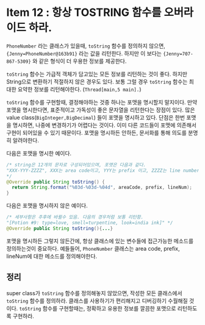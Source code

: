 # Item 12 : 항상 TOSTRING 함수를 오버라이드 하라.

```PhoneNumber``` 라는 클래스가 있을때, ```toString``` 함수를 정의하지 않으면, ```{Jenny=PhoneNumber@163b91}``` 라는 값을 리턴한다. 하지만 이 보다는 ```{Jenny=707-867-5309}``` 와 같은 형식이 더 우용한 정보를 제공한다. 

```toString``` 함수는 가급적 객체가 담고있는 모든 정보를 리턴하는 것이 좋다. 하지만 String으로 변환하기 적절하지 않은 경우도 있다. 보통 그럴 경우 ```toString``` 함수는 최대한 요약한 정보를 리턴해야한다. (```Thread[main,5 main].```)

```toString``` 함수를 구현할때, 결정해야하는 것중 하나는 포맷을 명시할지 말지이다. 만약 포맷을 명시한다면, 표준적이고 가독성이 좋은 문자열을 리턴한다는 장점이 있다. 많은 value class(```BigInteger,BigDecimal```) 들이 포맷을 명시하고 있다. 단점은 한번 포맷을 명시하면, 나중에 변경하기가 어렵다는 것이다. 이미 다른 코드들이 포맷에 의존해서 구현이 되어있을 수 있기 때문이다. 포맷을 명시하든 안하든, 문서화를 통해 의도를 분명히 알려야한다.

다음은 포맷을 명시한 예이다.

``` java
/* string은 12개의 문자로 구성되어있으며, 포맷은 다음과 같다.
"XXX-YYY-ZZZZ", XXX는 area code이고, YYY는 prefix 이고, ZZZZ는 line number이다.
*/
@Override public String toString() {
  return String.format("%03d-%03d-%04d", areaCode, prefix, lineNum);
}
```

다음은 포맷을 명시하지 않은 예이다.

``` java
/* 세부사항은 추후에 바뀔수 있음. 다음의 경우처럼 보통 리턴함. 
"[Potion #9: type=love, smell=turpentine, look=india ink]" */
@Override public String toString(){...}
```

포맷을 명시하든 그렇지 않든간에, 항상 클래스에 있는 변수들에 접근가능한 메소드를 정의하는것이 중요하다. 예들들어, ```PhoneNumber``` 클래스는 area code, prefix, lineNum에 대한 메소드를 정의해야한다. 

## 정리

super class가 ```toString``` 함수를 정의해놓지 않았으면, 작성한 모든 클래스에서 ```toString``` 함수를 정의하라. 클래스를 사용하기가 편리해지고 디버깅하기 수월해질 것이다. ```toString``` 함수를 구현할때는, 정확하고 유용한 정보를 깔끔한 포맷으로 리턴하도록 구현하라. 